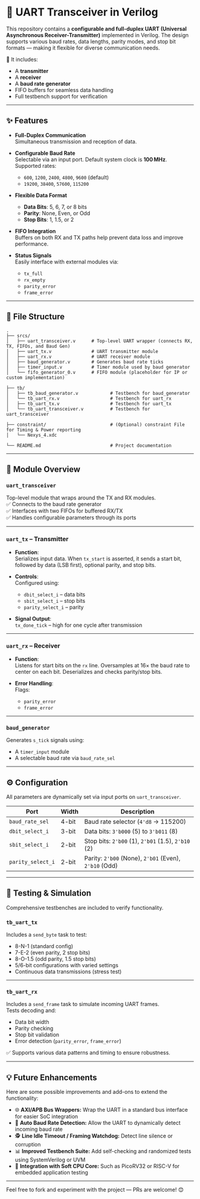 
# 🔌 UART Transceiver in Verilog

This repository contains a **configurable and full-duplex UART (Universal Asynchronous Receiver-Transmitter)** implemented in Verilog. The design supports various baud rates, data lengths, parity modes, and stop bit formats — making it flexible for diverse communication needs.

🚀 It includes:
- A **transmitter**
- A **receiver**
- A **baud rate generator**
- FIFO buffers for seamless data handling
- Full testbench support for verification

---

## ✨ Features

- **Full-Duplex Communication**  
  Simultaneous transmission and reception of data.

- **Configurable Baud Rate**  
  Selectable via an input port. Default system clock is **100 MHz**. Supported rates:
  - `600`, `1200`, `2400`, `4800`, `9600` (default)
  - `19200`, `38400`, `57600`, `115200`

- **Flexible Data Format**  
  - **Data Bits**: 5, 6, 7, or 8 bits  
  - **Parity**: None, Even, or Odd  
  - **Stop Bits**: 1, 1.5, or 2  

- **FIFO Integration**  
  Buffers on both RX and TX paths help prevent data loss and improve performance.

- **Status Signals**  
  Easily interface with external modules via:
  - `tx_full`
  - `rx_empty`
  - `parity_error`
  - `frame_error`

---

## 📁 File Structure

```
.
├── srcs/
│   ├── uart_transceiver.v      # Top-level UART wrapper (connects RX, TX, FIFOs, and Baud Gen)
│   ├── uart_tx.v               # UART transmitter module
│   ├── uart_rx.v               # UART receiver module
│   ├── baud_generator.v        # Generates baud rate ticks
│   ├── timer_input.v           # Timer module used by baud generator
│   └── fifo_generator_0.v      # FIFO module (placeholder for IP or custom implementation)

├── tb/
│   ├── tb_baud_generator.v            # Testbench for baud_generator
│   └── tb_uart_rx.v                   # Testbench for uart_rx
│   ├── tb_uart_tx.v                   # Testbench for uart_tx
│   └── tb_uart_transceiver.v          # Testbench for uart_transceiver

├── constraint/                        # (Optional) constraint File for Timing & Power reporting
│   └── Nexys_4.xdc                   

└── README.md                          # Project documentation
```

---

## 🔧 Module Overview

### `uart_transceiver`
Top-level module that wraps around the TX and RX modules.  
✅ Connects to the baud rate generator  
✅ Interfaces with two FIFOs for buffered RX/TX  
✅ Handles configurable parameters through its ports

---

### `uart_tx` – Transmitter

- **Function**:  
  Serializes input data. When `tx_start` is asserted, it sends a start bit, followed by data (LSB first), optional parity, and stop bits.

- **Controls**:  
  Configured using:
  - `dbit_select_i` – data bits  
  - `sbit_select_i` – stop bits  
  - `parity_select_i` – parity

- **Signal Output**:  
  `tx_done_tick` – high for one cycle after transmission

---

### `uart_rx` – Receiver

- **Function**:  
  Listens for start bits on the `rx` line. Oversamples at 16× the baud rate to center on each bit. Deserializes and checks parity/stop bits.

- **Error Handling**:  
  Flags:
  - `parity_error`
  - `frame_error`

---

### `baud_generator`
Generates `s_tick` signals using:
- A `timer_input` module
- A selectable baud rate via `baud_rate_sel`

---

## ⚙️ Configuration

All parameters are dynamically set via input ports on `uart_transceiver`.

| Port             | Width | Description |
|------------------|-------|-------------|
| `baud_rate_sel`  | 4-bit | Baud rate selector (`4'd8` → 115200) |
| `dbit_select_i`  | 3-bit | Data bits: `3'b000` (5) to `3'b011` (8) |
| `sbit_select_i`  | 2-bit | Stop bits: `2'b00` (1), `2'b01` (1.5), `2'b10` (2) |
| `parity_select_i`| 2-bit | Parity: `2'b00` (None), `2'b01` (Even), `2'b10` (Odd) |

---

## 🧪 Testing & Simulation

Comprehensive testbenches are included to verify functionality.

### `tb_uart_tx`

Includes a `send_byte` task to test:
- 8-N-1 (standard config)
- 7-E-2 (even parity, 2 stop bits)
- 8-O-1.5 (odd parity, 1.5 stop bits)
- 5/6-bit configurations with varied settings
- Continuous data transmissions (stress test)

---

### `tb_uart_rx`

Includes a `send_frame` task to simulate incoming UART frames.  
Tests decoding and:
- Data bit width  
- Parity checking  
- Stop bit validation  
- Error detection (`parity_error`, `frame_error`)

✅ Supports various data patterns and timing to ensure robustness.

---

## 💡 Future Enhancements

Here are some possible improvements and add-ons to extend the functionality:

- 🌐 **AXI/APB Bus Wrappers:** Wrap the UART in a standard bus interface for easier SoC integration  
- 🧠 **Auto Baud Rate Detection:** Allow the UART to dynamically detect incoming baud rate  
- 🕵️ **Line Idle Timeout / Framing Watchdog:** Detect line silence or corruption  
- 📊 **Improved Testbench Suite:** Add self-checking and randomized tests using SystemVerilog or UVM  
- 🧩 **Integration with Soft CPU Core:** Such as PicoRV32 or RISC-V for embedded application testing  

---

Feel free to fork and experiment with the project — PRs are welcome! 😊
